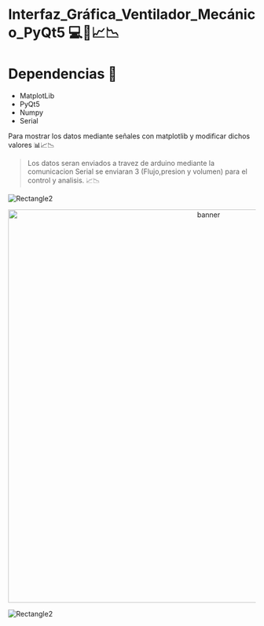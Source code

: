 # Interfaz_Gráfica_Ventilador_Mecánico_PyQt5 💻🐍📈📉
# Dependencias 📄
- MatplotLib
- PyQt5
- Numpy
- Serial

Para mostrar los datos mediante señales con matplotlib y modificar dichos valores  📊📈📉

> Los datos seran enviados a travez de arduino mediante la comunicacion Serial se enviaran 3 (Flujo,presion y volumen) para el control y analisis. 📈📉

![Rectangle2](https://user-images.githubusercontent.com/35740463/114885390-36033080-9dcc-11eb-9003-29e472e3c8ff.jpg)
<p align ="center">
   <img src="https://res.cloudinary.com/pythonid/image/upload/v1625234003/0eedeea5-51ec-44cc-8f24-5989b75d813e_psil8z.jpg" alt="banner" width="800"><br/>
</p>

![Rectangle2](https://user-images.githubusercontent.com/35740463/114885390-36033080-9dcc-11eb-9003-29e472e3c8ff.jpg)

